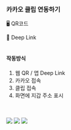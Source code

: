 ### 카카오 클립 연동하기

🖥️ QR코드

📱 Deep Link
<br>
<br>

#### 작동방식
1. 웹 QR / 앱 Deep Link
2. 카카오 접속
3. 클립 접속
4. 화면에 지갑 주소 표시

<br>

####
<img src="https://img.shields.io/badge/react-61DAFB?style=for-the-badge&logo=react&logoColor=black"> <img src="https://img.shields.io/badge/javascript-F7DF1E?style=for-the-badge&logo=javascript&logoColor=black"> 
<img src="https://img.shields.io/badge/node.js-339933?style=for-the-badge&logo=Node.js&logoColor=white">

